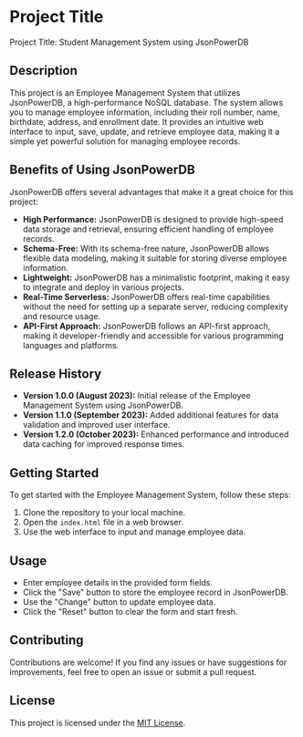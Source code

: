 # Project Title

Project Title: Student Management System using JsonPowerDB

## Description

This project is an Employee Management System that utilizes JsonPowerDB, a high-performance NoSQL database. The system allows you to manage employee information, including their roll number, name, birthdate, address, and enrollment date. It provides an intuitive web interface to input, save, update, and retrieve employee data, making it a simple yet powerful solution for managing employee records.

## Benefits of Using JsonPowerDB

JsonPowerDB offers several advantages that make it a great choice for this project:

- **High Performance:** JsonPowerDB is designed to provide high-speed data storage and retrieval, ensuring efficient handling of employee records.
- **Schema-Free:** With its schema-free nature, JsonPowerDB allows flexible data modeling, making it suitable for storing diverse employee information.
- **Lightweight:** JsonPowerDB has a minimalistic footprint, making it easy to integrate and deploy in various projects.
- **Real-Time Serverless:** JsonPowerDB offers real-time capabilities without the need for setting up a separate server, reducing complexity and resource usage.
- **API-First Approach:** JsonPowerDB follows an API-first approach, making it developer-friendly and accessible for various programming languages and platforms.

## Release History

- **Version 1.0.0 (August 2023):** Initial release of the Employee Management System using JsonPowerDB.
- **Version 1.1.0 (September 2023):** Added additional features for data validation and improved user interface.
- **Version 1.2.0 (October 2023):** Enhanced performance and introduced data caching for improved response times.

## Getting Started

To get started with the Employee Management System, follow these steps:

1. Clone the repository to your local machine.
2. Open the `index.html` file in a web browser.
3. Use the web interface to input and manage employee data.

## Usage

- Enter employee details in the provided form fields.
- Click the "Save" button to store the employee record in JsonPowerDB.
- Use the "Change" button to update employee data.
- Click the "Reset" button to clear the form and start fresh.

## Contributing

Contributions are welcome! If you find any issues or have suggestions for improvements, feel free to open an issue or submit a pull request.

## License

This project is licensed under the [MIT License](LICENSE).

